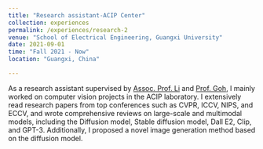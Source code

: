 ```yaml
---
title: "Research assistant-ACIP Center"
collection: experiences
permalink: /experiences/research-2
venue: "School of Electrical Engineering, Guangxi University"
date: 2021-09-01
time: "Fall 2021 - Now"
location: "Guangxi, China"

---
```


As a research assistant supervised by [Assoc. Prof. Li](https://www.researchgate.net/profile/Xiuhua-Li-2) and [Prof. Goh](https://www.researchgate.net/profile/Hui-Hwang-Goh), I mainly worked on computer vision projects in the ACIP laboratory. I extensively read research papers from top conferences such as CVPR, ICCV, NIPS, and ECCV, and wrote comprehensive reviews on large-scale and multimodal models, including the Diffusion model, Stable diffusion model, Dall E2, Clip, and GPT-3. Additionally, I proposed a novel image generation method based on the diffusion model.
